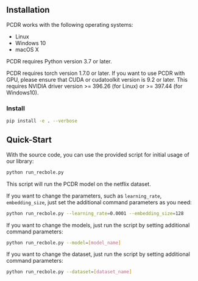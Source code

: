 ## Installation
PCDR works with the following operating systems:

* Linux
* Windows 10
* macOS X

PCDR requires Python version 3.7 or later.

PCDR requires torch version 1.7.0 or later. If you want to use PCDR with GPU,
please ensure that CUDA or cudatoolkit version is 9.2 or later.
This requires NVIDIA driver version >= 396.26 (for Linux) or >= 397.44 (for Windows10).

### Install 
```bash
pip install -e . --verbose
```

## Quick-Start
With the source code, you can use the provided script for initial usage of our library:

```bash
python run_recbole.py
```

This script will run the PCDR model on the netflix dataset.


If you want to change the parameters, such as ``learning_rate``, ``embedding_size``, just set the additional command
parameters as you need:

```bash
python run_recbole.py --learning_rate=0.0001 --embedding_size=128
```

If you want to change the models, just run the script by setting additional command parameters:

```bash
python run_recbole.py --model=[model_name]
```

If you want to change the dataset, just run the script by setting additional command parameters:

```bash
python run_recbole.py --dataset=[dataset_name]
```